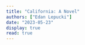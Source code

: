 ```yaml
---
title: "California: A Novel"
authors: ["Edan Lepucki"]
date: "2023-05-23"
display: true
read: true
---
```


